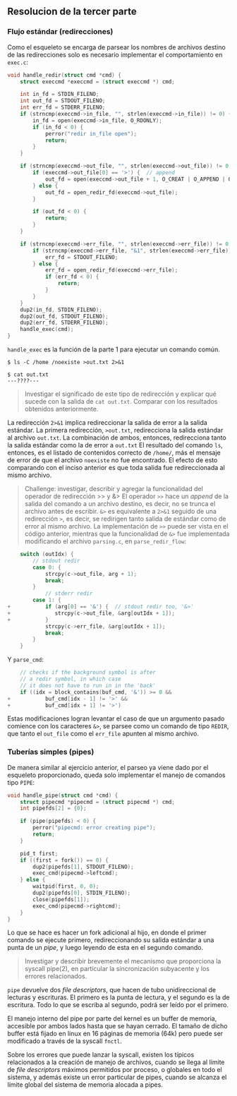 ## Resolucion de la tercer parte

### Flujo estándar (redirecciones)

Como el esqueleto se encarga de parsear los nombres de archivos destino de las redirecciones
solo es necesario implementar el comportamiento en `exec.c`:

```C
void handle_redir(struct cmd *cmd) {
    struct execcmd *execcmd = (struct execcmd *) cmd;

    int in_fd = STDIN_FILENO;
    int out_fd = STDOUT_FILENO;
    int err_fd = STDERR_FILENO;
    if (strncmp(execcmd->in_file, "", strlen(execcmd->in_file)) != 0) {
        in_fd = open(execcmd->in_file, O_RDONLY);
        if (in_fd < 0) {
            perror("redir in_file open");
            return;
        }
    }

    if (strncmp(execcmd->out_file, "", strlen(execcmd->out_file)) != 0) {
        if (execcmd->out_file[0] == '>') {  // append
            out_fd = open(execcmd->out_file + 1, O_CREAT | O_APPEND | O_WRONLY, FILE_PERMISSIONS); // NOLINT
        } else {
            out_fd = open_redir_fd(execcmd->out_file);
        }

        if (out_fd < 0) {
            return;
        }
    }

    if (strncmp(execcmd->err_file, "", strlen(execcmd->err_file)) != 0) {
        if (strncmp(execcmd->err_file, "&1", strlen(execcmd->err_file)) == 0) {
            err_fd = STDOUT_FILENO;
        } else {
            err_fd = open_redir_fd(execcmd->err_file);
            if (err_fd < 0) {
                return;
            }
        }
    }
    dup2(in_fd, STDIN_FILENO);
    dup2(out_fd, STDOUT_FILENO);
    dup2(err_fd, STDERR_FILENO);
    handle_exec(cmd);
}
```

`handle_exec` es la función de la parte 1 para ejecutar un comando común.

```
$ ls -C /home /noexiste >out.txt 2>&1

$ cat out.txt
---????---
```
>Investigar el significado de este tipo de redirección y explicar qué sucede con la salida de `cat out.txt`. Comparar con los resultados obtenidos anteriormente.

La redirección `2>&1` implica redireccionar la salida de error a la salida estándar.
La primera redirección, `>out.txt`, redirecciona la salida estándar al archivo `out.txt`.
La combinación de ambos, entonces, redirecciona tanto la salida estándar como la de error a `out.txt`
El resultado del comando `ls`, entonces, es el listado de contenidos correcto de `/home/`, más
el mensaje de error de que el archivo `noexiste` no fue encontrado.
El efecto de esto comparando con el inciso anterior es que toda salida fue redireccionada al mismo archivo.

>Challenge: investigar, describir y agregar la funcionalidad del operador de redirección >> y &>
El operador `>>` hace un _append_ de la salida del comando a un archivo destino, es decir, no se trunca el archivo antes de escribir.
`&>` es equivalente a `2>&1` seguido de una redirección `>`, es decir, se redirigen tanto salida de estándar como de error al mismo archivo.
La implementación de `>>` puede ser vista en el código anterior, mientras que la funcionalidad de `&>` fue implementada modificando
el archivo `parsing.c`, en `parse_redir_flow`:

```C
    switch (outIdx) {
        // stdout redir
        case 0: {
            strcpy(c->out_file, arg + 1);
            break;
        }
            // stderr redir
        case 1: {
+           if (arg[0] == '&') {  // stdout redir too, '&>'
+              strcpy(c->out_file, &arg[outIdx + 1]);
+           }
            strcpy(c->err_file, &arg[outIdx + 1]);
            break;
        }
    }
```

Y `parse_cmd`:
```C
	// checks if the background symbol is after
	// a redir symbol, in which case
	// it does not have to run in in the 'back'
	if ((idx = block_contains(buf_cmd, '&')) >= 0 &&
+			buf_cmd[idx - 1] != '>' &&
+           buf_cmd[idx + 1] != '>')
```

Estas modificaciones logran levantar el caso de que un argumento pasado
comience con los caracteres `&>`, se parsee como un comando de tipo `REDIR`,
que tanto el `out_file` como el `err_file` apunten al mismo archivo.


### Tuberías simples (pipes)

De manera similar al ejercicio anterior, el parseo ya viene dado por el esqueleto
proporcionado, queda solo implementar el manejo de comandos tipo `PIPE`:

```C
void handle_pipe(struct cmd *cmd) {
    struct pipecmd *pipecmd = (struct pipecmd *) cmd;
    int pipefds[2] = {0};

    if (pipe(pipefds) < 0) {
        perror("pipecmd: error creating pipe");
        return;
    }

    pid_t first;
    if ((first = fork()) == 0) {
        dup2(pipefds[1], STDOUT_FILENO);
        exec_cmd(pipecmd->leftcmd);
    } else {
        waitpid(first, 0, 0);
        dup2(pipefds[0], STDIN_FILENO);
        close(pipefds[1]);
        exec_cmd(pipecmd->rightcmd);
    }
}
```

Lo que se hace es hacer un fork adicional al hijo, en donde el primer comando se ejecute
primero, redireccionando su salida estándar a una punta de un _pipe_, y luego leyendo de esta en
el segundo comando.

>Investigar y describir brevemente el mecanismo que proporciona la syscall pipe(2), en particular la sincronización subyacente y los errores relacionados.

`pipe` devuelve dos _file descriptors_, que hacen de tubo unidireccional de lecturas y escrituras.
El primero es la punta de lectura, y el segundo es la de escritura. Todo lo que se escriba al segundo,
podrá ser leído por el primero.

El manejo interno del pipe por parte del kernel es un buffer de memoria, accesible por ambos lados hasta que se hayan cerrado.
El tamaño de dicho buffer está fijado en linux en 16 páginas de memoria (64k) pero puede ser modificado a través
de la syscall `fnctl`.

Sobre los errores que puede lanzar la syscall, existen los típicos relacionados a la creación de manejo de archivos,
cuando se llega al límite de _file descriptors_ máximos permitidos por proceso, o globales en todo el sistema,
y además existe un error particular de pipes, cuando se alcanza el límite global del sistema de memoria alocada a pipes.

